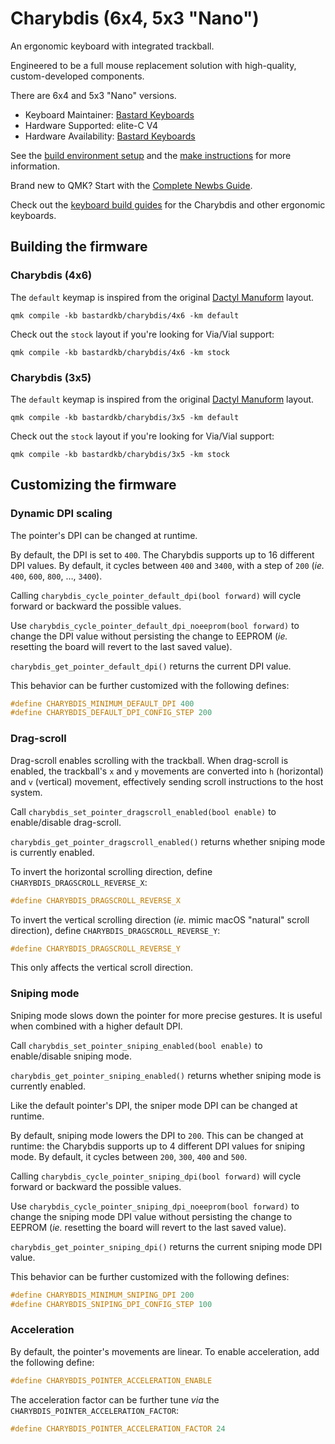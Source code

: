 # Charybdis (6x4, 5x3 "Nano")

An ergonomic keyboard with integrated trackball.

Engineered to be a full mouse replacement solution with high-quality,
custom-developed components.

There are 6x4 and 5x3 "Nano" versions.

-   Keyboard Maintainer: [Bastard Keyboards](https://github.com/Bastardkb)
-   Hardware Supported: elite-C V4
-   Hardware Availability: [Bastard Keyboards](https://bastardkb.com)

See the [build environment setup](https://docs.qmk.fm/#/getting_started_build_tools)
and the [make instructions](https://docs.qmk.fm/#/getting_started_make_guide)
for more information.

Brand new to QMK? Start with the [Complete Newbs Guide](https://docs.qmk.fm/#/newbs).

Check out the [keyboard build guides](https://docs.bastardkb.com) for the
Charybdis and other ergonomic keyboards.

## Building the firmware

### Charybdis (4x6)

The `default` keymap is inspired from the original [Dactyl
Manuform](../../handwired/dactyl_manuform) layout.

```shell
qmk compile -kb bastardkb/charybdis/4x6 -km default
```

Check out the `stock` layout if you're looking for Via/Vial support:

```shell
qmk compile -kb bastardkb/charybdis/4x6 -km stock
```

### Charybdis (3x5)

The `default` keymap is inspired from the original [Dactyl
Manuform](../../handwired/dactyl_manuform) layout.

```shell
qmk compile -kb bastardkb/charybdis/3x5 -km default
```

Check out the `stock` layout if you're looking for Via/Vial support:

```shell
qmk compile -kb bastardkb/charybdis/3x5 -km stock
```

## Customizing the firmware

### Dynamic DPI scaling

The pointer's DPI can be changed at runtime.

By default, the DPI is set to `400`. The Charybdis supports up to 16 different
DPI values. By default, it cycles between `400` and `3400`, with a step of
`200` (_ie._ `400`, `600`, `800`, …, `3400`).

Calling `charybdis_cycle_pointer_default_dpi(bool forward)` will cycle forward
or backward the possible values.

Use `charybdis_cycle_pointer_default_dpi_noeeprom(bool forward)` to change the
DPI value without persisting the change to EEPROM (_ie._ resetting the board
will revert to the last saved value).

`charybdis_get_pointer_default_dpi()` returns the current DPI value.

This behavior can be further customized with the following defines:

```c
#define CHARYBDIS_MINIMUM_DEFAULT_DPI 400
#define CHARYBDIS_DEFAULT_DPI_CONFIG_STEP 200
```

### Drag-scroll

Drag-scroll enables scrolling with the trackball. When drag-scroll is enabled,
the trackball's `x` and `y` movements are converted into `h` (horizontal) and
`v` (vertical) movement, effectively sending scroll instructions to the host
system.

Call `charybdis_set_pointer_dragscroll_enabled(bool enable)` to enable/disable
drag-scroll.

`charybdis_get_pointer_dragscroll_enabled()` returns whether sniping mode is
currently enabled.

To invert the horizontal scrolling direction, define
`CHARYBDIS_DRAGSCROLL_REVERSE_X`:

```c
#define CHARYBDIS_DRAGSCROLL_REVERSE_X
```

To invert the vertical scrolling direction (_ie._ mimic macOS "natural" scroll
direction), define `CHARYBDIS_DRAGSCROLL_REVERSE_Y`:

```c
#define CHARYBDIS_DRAGSCROLL_REVERSE_Y
```

This only affects the vertical scroll direction.

### Sniping mode

Sniping mode slows down the pointer for more precise gestures. It is useful
when combined with a higher default DPI.

Call `charybdis_set_pointer_sniping_enabled(bool enable)` to enable/disable
sniping mode.

`charybdis_get_pointer_sniping_enabled()` returns whether sniping mode is
currently enabled.

Like the default pointer's DPI, the sniper mode DPI can be changed at runtime.

By default, sniping mode lowers the DPI to `200`. This can be changed at
runtime: the Charybdis supports up to 4 different DPI values for sniping mode.
By default, it cycles between `200`, `300`, `400` and `500`.

Calling `charybdis_cycle_pointer_sniping_dpi(bool forward)` will cycle forward
or backward the possible values.

Use `charybdis_cycle_pointer_sniping_dpi_noeeprom(bool forward)` to change the
sniping mode DPI value without persisting the change to EEPROM (_ie._ resetting
the board will revert to the last saved value).

`charybdis_get_pointer_sniping_dpi()` returns the current sniping mode DPI
value.

This behavior can be further customized with the following defines:

```c
#define CHARYBDIS_MINIMUM_SNIPING_DPI 200
#define CHARYBDIS_SNIPING_DPI_CONFIG_STEP 100
```

### Acceleration

By default, the pointer's movements are linear. To enable acceleration, add the
following define:

```c
#define CHARYBDIS_POINTER_ACCELERATION_ENABLE
```

The acceleration factor can be further tune _via_ the
`CHARYBDIS_POINTER_ACCELERATION_FACTOR`:

```c
#define CHARYBDIS_POINTER_ACCELERATION_FACTOR 24
```
